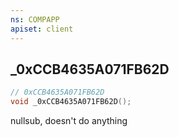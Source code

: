 ```yaml
---
ns: COMPAPP
apiset: client
---
```

## _0xCCB4635A071FB62D

```c
// 0xCCB4635A071FB62D
void _0xCCB4635A071FB62D();
```

nullsub, doesn't do anything




